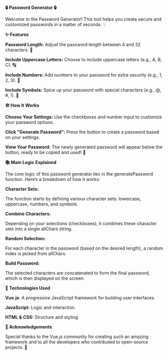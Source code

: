 **🔒 Password Generator 🔒**

Welcome to the Password Generator! This tool helps you create secure and customized passwords in a matter of seconds. 💡


**✨ Features**

**Password Length:** Adjust the password length between 4 and 32 characters. 📝

**Include Uppercase Letters:** Choose to include uppercase letters (e.g., A, B, C). 🔠

**Include Numbers:** Add numbers to your password for extra security (e.g., 1, 2, 3). 🔢

**Include Symbols:** Spice up your password with special characters (e.g., @, #, !). 🎉

**🛠️ How It Works**

**Choose Your Settings:** Use the checkboxes and number input to customize your password options.

**Click "Generate Password":** Press the button to create a password based on your settings.

**View Your Password:** The newly generated password will appear below the button, ready to be copied and used! 🔐

**📚 Main Logic Explained**

The core logic of this password generator lies in the generatePassword function. Here’s a breakdown of how it works:

**Character Sets:**

The function starts by defining various character sets: lowercase, uppercase, numbers, and symbols.

**Combine Characters:**

Depending on your selections (checkboxes), it combines these character sets into a single allChars string.

**Random Selection:**

For each character in the password (based on the desired length), a random index is picked from allChars.

**Build Password:**

The selected characters are concatenated to form the final password, which is then displayed on the screen.

**🔧 Technologies Used**

**Vue.js**: A progressive JavaScript framework for building user interfaces.

**JavaScript:** Logic and interaction.

**HTML & CSS:** Structure and styling.


**🙌 Acknowledgements**

Special thanks to the Vue.js community for creating such an amazing framework and to all the developers who contributed to open-source projects. 🙏
